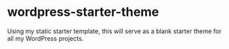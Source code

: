 wordpress-starter-theme
=======================

Using my static starter template, this will serve as a blank starter theme for all my WordPress projects.